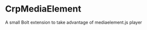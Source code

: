 CrpMediaElement
===============

A small Bolt extension to take advantage of mediaelement.js player
